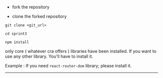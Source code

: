- fork the repository

- clone the forked repository

```
git clone <git_url>
```

```
cd sprint3
```

```
npm install
```

only core ( whatever cra offers ) libraries have been installed. If you want to use any other library. You'll have to install it.

Example : If you need `react-router-dom` library; please install it.

---

